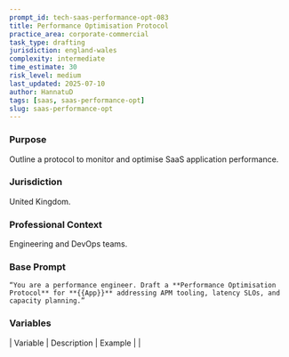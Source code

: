 ```yaml
---
prompt_id: tech-saas-performance-opt-083
title: Performance Optimisation Protocol
practice_area: corporate-commercial
task_type: drafting
jurisdiction: england-wales
complexity: intermediate
time_estimate: 30
risk_level: medium
last_updated: 2025-07-10
author: HannatuD
tags: [saas, saas-performance-opt]
slug: saas-performance-opt
---
```


### Purpose  
Outline a protocol to monitor and optimise SaaS application performance.

### Jurisdiction  
United Kingdom.

### Professional Context  
Engineering and DevOps teams.

### Base Prompt  
```text
“You are a performance engineer. Draft a **Performance Optimisation Protocol** for **{{App}}** addressing APM tooling, latency SLOs, and capacity planning.”
```

### Variables  
| Variable | Description | Example |
|
